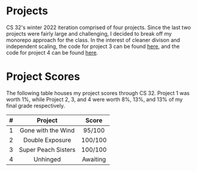 # Projects

CS 32's winter 2022 iteration comprised of four projects. Since the last two projects were fairly large and challenging, I decided to break off my monorepo approach for the class. In the interest of cleaner divison and independent scaling, the code for project 3 can be found [here](https://github.com/namanmodani/SuperPeachSisters), and the code for project 4 can be found [here](https://github.com/namanmodani/Unhinged).

# Project Scores

The following table houses my project scores through CS 32. Project 1 was worth 1%, while Project 2, 3, and 4 were worth 8%, 13%, and 13% of my final grade respectively.

| **#** | **Project**         | **Score** |
|:-----:|:-------------------:|:---------:|
| 1     | Gone with the Wind  | 95/100    |
| 2     | Double Exposure     | 100/100   |
| 3     | Super Peach Sisters | 100/100   |
| 4     | Unhinged            | Awaiting  |